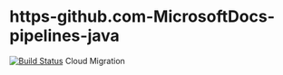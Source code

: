 # https-github.com-MicrosoftDocs-pipelines-java
[![Build Status](https://dev.azure.com/McCormick-IT-Sandbox/CMP%20Sandbox/_apis/build/status/4wenyu.https-github.com-MicrosoftDocs-pipelines-java?branchName=main)](https://dev.azure.com/McCormick-IT-Sandbox/CMP%20Sandbox/_build/latest?definitionId=5&branchName=main)
Cloud Migration
